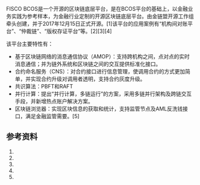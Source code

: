 FISCO
BCOS是一个开源的区块链底层平台，是在BCOS平台的基础上，以金融业务实践为参考样本，为金融行业定制的开源区块链底层平台。由金链盟开源工作组牵头创建，并于2017年12月15日正式开源。\[1\]该平台的应用案例有“机构间对账平台”、“仲裁链”、“版权存证平台”等。\[2\]\[3\]\[4\]

该平台主要特性有：

  - 基于区块链网络的消息通信协议（AMOP）：支持跨机构之间，点对点的实时消息通信；并为链外系统和区块链之间的交互提供标准化接口。
  - 合约命名服务（CNS）：对合约接口进行信息管理，使调用合约的方式更加简单，并实现合约升级对调用者透明，支持合约灰度升级。
  - 共识算法：PBFT和RAFT
  - 并行计算：提出“并行计算，多链运行”的方案，采用多链并行架构及跨链交互手段，并新增热点账户解决方案。
  - 区块链浏览器：实现区块信息的获取和统计，支持监管节点及AML反洗钱接口，满足金融监管需要。\[5\]

## 参考资料

1.
2.
3.
4.
5.
